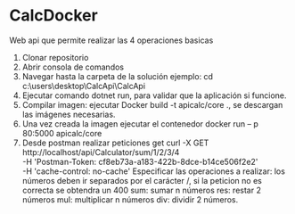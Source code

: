 # CalcDocker
Web api que permite realizar las 4 operaciones basicas

1.	Clonar repositorio
2.	Abrir consola de comandos
3.	Navegar hasta la carpeta de la solución ejemplo: cd c:\users\desktop\CalcApi\CalcApi
4.	Ejecutar comando dotnet run, para validar que la aplicación si funcione.
5.	Compilar imagen: ejecutar Docker build -t apicalc/core ., se descargan las imágenes necesarias.
6.	Una vez creada la imagen ejecutar el contenedor docker run – p 80:5000 apicalc/core
7.	Desde postman realizar peticiones get
curl -X GET \
  http://localhost/api/Calculator/sum/1/2/3/4 \
  -H 'Postman-Token: cf8eb73a-a183-422b-8dce-b14ce506f2e2' \
  -H 'cache-control: no-cache'
Especificar las operaciones a realizar: los números deben ir separados por el carácter /, si la peticion no es correcta se obtendra un 400
sum: sumar n números
res: restar 2 números
mul: multiplicar n números
div: dividir 2 números.

